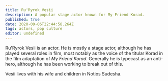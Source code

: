 ```yaml
---
title: Ru'Ryrok Vesii
description: A popular stage actor known for My Friend Korad.
published: true
date: 2020-09-06T22:44:58.264Z
tags: actors, pop culture
editor: undefined
---
```


Ru'Ryrok Vesii is an actor. He is mostly a stage actor, although he has played several roles in film, most notably as the voice of the titular Korad in the film adaptation of *My Friend Korad*. Generally he is typecast as an anti-hero, although he has been working to break out of this.

Vesii lives with his wife and children in Notios Sudesha.
